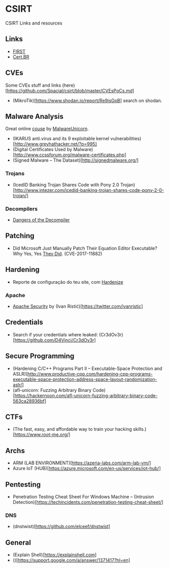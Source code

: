 # CSIRT

CSIRT Links and resources

## Links

 * [FIRST](http://www.first.org)
 * [Cert.BR](http://www.cert.br)
 
## CVEs

Some CVEs stuff and links (here)[https://github.com/Spacial/csirt/blob/master/CVEsPoCs.md]
* (MikroTik)[https://www.shodan.io/report/Re9jsGpB] search on shodan.

## Malware Analysis

Great online [couse](https://securedorg.github.io/RE101/intro/) by [MalwareUnicorn](https://github.com/securedorg).
* (IKARUS anti.virus and its 9 exploitable kernel vulnerabilities)[http://www.greyhathacker.net/?p=995]
* (Digital Certificates Used by Malware)[http://www.ccssforum.org/malware-certificates.php]
* (Signed Malware – The Dataset)[http://signedmalware.org/]

### Trojans

* (IcedID Banking Trojan Shares Code with Pony 2.0 Trojan)[http://www.intezer.com/icedid-banking-trojan-shares-code-pony-2-0-trojan/]

### Decompilers

* [Dangers of the Decompiler](https://blog.ret2.io/2017/11/16/dangers-of-the-decompiler/)

## Patching

* Did Microsoft Just Manually Patch Their Equation Editor Executable? Why Yes, Yes [They Did](https://0patch.blogspot.com.br/2017/11/did-microsoft-just-manually-patch-their.html). (CVE-2017-11882)

## Hardening

* Reporte de configuração do teu site, com [Hardenize](https://www.hardenize.com/)

### Apache

 *  [Apache Security](https://www.feistyduck.com/library/apache-security/) by (Ivan Ristić)[https://twitter.com/ivanristic]

## Credentials

* Search if your credentials where leaked: (Cr3dOv3r)[https://github.com/D4Vinci/Cr3dOv3r]

## Secure Programming

* (Hardening C/C++ Programs Part II – Executable-Space Protection and ASLR)[http://www.productive-cpp.com/hardening-cpp-programs-executable-space-protection-address-space-layout-randomization-aslr/]
* (afl-unicorn: Fuzzing Arbitrary Binary Code)[https://hackernoon.com/afl-unicorn-fuzzing-arbitrary-binary-code-563ca28936bf]

## CTFs

* (The fast, easy, and affordable way to train your hacking skills.)[https://www.root-me.org/]

## Archs

* ARM (LAB ENVIRONMENT)[https://azeria-labs.com/arm-lab-vm/]
* Azure IoT (HUB)[https://azure.microsoft.com/en-us/services/iot-hub/]

## Pentesting

* Penetration Testing Cheat Sheet For Windows Machine – (Intrusion Detection)[https://techincidents.com/penetration-testing-cheat-sheet/] 

### DNS

* (dnstwist)[https://github.com/elceef/dnstwist]

## General

* (Explain Shell)[https://explainshell.com]
* ()[https://support.google.com/a/answer/1371417?hl=en]
